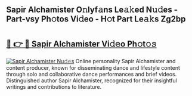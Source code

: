 ## Sapir Alchamister O𝚗lyf𝚊ns Le𝚊𝚔ed N𝚞𝚍es - Part-vsy Ph𝚘tos Vi𝚍eo - H𝚘t Part Le𝚊𝚔s Zg2bp

# <h2><a href="http://hf570c.feru.top/?c=Sapir+Alchamister">🔗 👉 🔴 Sapir Alchamister Vi𝚍𝚎o Ph𝚘t𝚘𝚜</a></h2>

[![Sapir Alchamister Nu𝚍𝚎s](https://i.imgur.com/0TWrTi3.gif)](http://hf570c.feru.top/?c=Sapir+Alchamister)
Online personality Sapir Alchamister and content producer, known for disseminating dance and lifestyle content through solo and collaborative dance performances and brief videos. Distinguished author Sapir Alchamister, recognized for their insightful writings and contributions to literature. 
